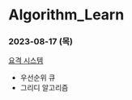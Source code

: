 # Algorithm_Learn
### 2023-08-17 (목)
[요격 시스템](https://school.programmers.co.kr/learn/courses/30/lessons/181188)
- 우선순위 큐
- 그리디 알고리즘
